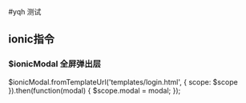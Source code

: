 #yqh 测试

## ionic指令
### $ionicModal  全屏弹出层

$ionicModal.fromTemplateUrl('templates/login.html', {
    scope: $scope
  }).then(function(modal) {
    $scope.modal = modal;
});
  